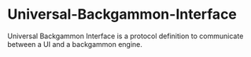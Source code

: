 # Universal-Backgammon-Interface
Universal Backgammon Interface is a protocol definition to communicate between a UI and a backgammon engine.
